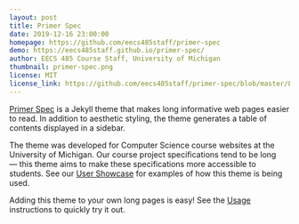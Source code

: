 ```yaml
---
layout: post
title: Primer Spec
date: 2019-12-16 23:00:00
homepage: https://github.com/eecs485staff/primer-spec
demo: https://eecs485staff.github.io/primer-spec/
author: EECS 485 Course Staff, University of Michigan
thumbnail: primer-spec.png
license: MIT
license_link: https://github.com/eecs485staff/primer-spec/blob/master/LICENSE.md
---
```


[Primer Spec](https://github.com/eecs485staff/primer-spec) is a Jekyll theme that makes long informative web pages easier to read. In addition to aesthetic styling, the theme generates a table of contents displayed in a sidebar.

The theme was developed for Computer Science course websites at the University of Michigan. Our course project specifications tend to be long — this theme aims to make these specifications more accessible to students. See our [User Showcase](https://github.com/eecs485staff/primer-spec#user-showcase) for examples of how this theme is being used.

Adding this theme to your own long pages is easy! See the [Usage](https://github.com/eecs485staff/primer-spec#usage) instructions to quickly try it out.
